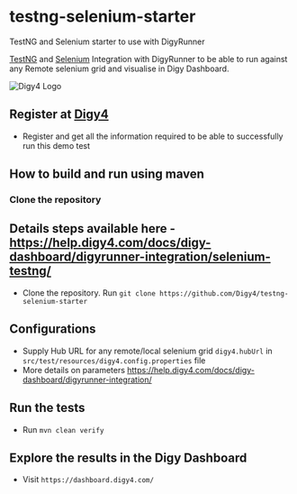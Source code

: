 # testng-selenium-starter
TestNG and Selenium starter to use with DigyRunner

[TestNG](https://testng.org) and [Selenium](https://www.selenium.dev/) Integration with DigyRunner to be able to run against any Remote selenium grid and visualise in Digy Dashboard.


![Digy4 Logo](https://digy4.com/wp-content/uploads/2021/12/logo.png)

## Register at [Digy4](https://www.digy4.com)
- Register and get all the information required to be able to successfully run this demo test

## How to build and run using maven

### Clone the repository
## Details steps available here - https://help.digy4.com/docs/digy-dashboard/digyrunner-integration/selenium-testng/
- Clone the repository. Run `git clone https://github.com/Digy4/testng-selenium-starter`

## Configurations
- Supply Hub URL for any remote/local selenium grid `digy4.hubUrl` in `src/test/resources/digy4.config.properties` file
- More details on parameters https://help.digy4.com/docs/digy-dashboard/digyrunner-integration/

## Run the tests
- Run `mvn clean verify`

## Explore the results in the Digy Dashboard
- Visit `https://dashboard.digy4.com/`